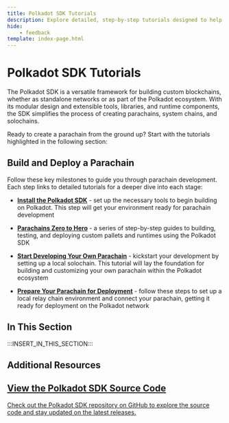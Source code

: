 ```yaml
---
title: Polkadot SDK Tutorials
description: Explore detailed, step-by-step tutorials designed to help you gain hands-on experience building custom solutions with the Polkadot SDK.
hide: 
    - feedback
template: index-page.html
---
```


# Polkadot SDK Tutorials

The Polkadot SDK is a versatile framework for building custom blockchains, whether as standalone networks or as part of the Polkadot ecosystem. With its modular design and extensible tools, libraries, and runtime components, the SDK simplifies the process of creating parachains, system chains, and solochains.

Ready to create a parachain from the ground up? Start with the tutorials highlighted in the following section:

## Build and Deploy a Parachain

Follow these key milestones to guide you through parachain development. Each step links to detailed tutorials for a deeper dive into each stage:

- [**Install the Polkadot SDK**](/develop/parachains/get-started/install-polkadot-sdk/) - set up the necessary tools to begin building on Polkadot. This step will get your environment ready for parachain development

- [**Parachains Zero to Hero**](/tutorials/polkadot-sdk/parachains/zero-to-hero/) - a series of step-by-step guides to building, testing, and deploying custom pallets and runtimes using the Polkadot SDK

- [**Start Developing Your Own Parachain**](/tutorials/polkadot-sdk/parachains/local-chain/launch-a-local-solochain/) - kickstart your development by setting up a local solochain. This tutorial will lay the foundation for building and customizing your own parachain within the Polkadot ecosystem

- [**Prepare Your Parachain for Deployment**](/tutorials/polkadot-sdk/parachains/connect-to-relay-chain/prepare-relay-chain/) - follow these steps to set up a local relay chain environment and connect your parachain, getting it ready for deployment on the Polkadot network

## In This Section

:::INSERT_IN_THIS_SECTION:::

## Additional Resources

<div class="subsection-wrapper">
  <div class="card">
    <a href="https://github.com/paritytech/polkadot-sdk" target="_blank">
      <h2 class="title">View the Polkadot SDK Source Code</h2>
      <p class="description">Check out the Polkadot SDK repository on GitHub to explore the source code and stay updated on the latest releases.</p>
    </a>
  </div>
</div>
